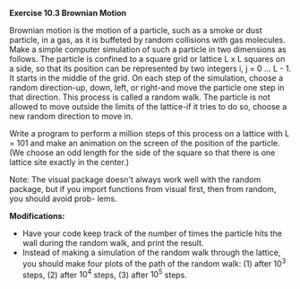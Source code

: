 **Exercise 10.3 Brownian Motion**

Brownian motion is the motion of a particle, such as a smoke or dust particle, in a gas,
as it is buffeted by random collisions with gas molecules. Make a simple computer
simulation of such a particle in two dimensions as follows. The particle is confined to
a square grid or lattice L x L squares on a side, so that its position can be represented
by two integers i, j = 0 ... L - 1. It starts in the middle of the grid. On each step of
the simulation, choose a random direction-up, down, left, or right-and move the
particle one step in that direction. This process is called a random walk. The particle is
not allowed to move outside the limits of the lattice-if it tries to do so, choose a new
random direction to move in.  

Write a program to perform a million steps of this process on a lattice with L = 101
and make an animation on the screen of the position of the particle. (We choose an odd
length for the side of the square so that there is one lattice site exactly in the center.)  

Note: The visual package doesn't always work well with the random package, but
if you import functions from visual first, then from random, you should avoid prob-
lems.

**Modifications:**
- Have your code keep track of the number of times the particle hits the wall during
the random walk, and print the result.
- Instead of making a simulation of the random walk through the lattice, you should
make four plots of the path of the random walk: (1) after $10^3$ steps, (2) after $10^4$
steps, (3) after $10^5$ steps.
